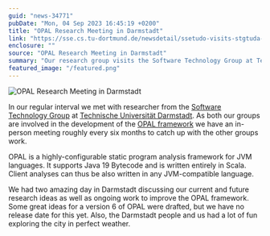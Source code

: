 ```yaml
---
guid: "news-34771"
pubDate: "Mon, 04 Sep 2023 16:45:19 +0200"
title: "OPAL Research Meeting in Darmstadt"
link: "https://sse.cs.tu-dortmund.de/newsdetail/ssetudo-visits-stgtuda-34771/"
enclosure: ""
source: "OPAL Research Meeting in Darmstadt"
summary: "Our research group visits the Software Technology Group at Technische Universität Darmstadt led by Prof."
featured_image: "/featured.png"
---
```

![OPAL Research Meeting in Darmstadt](/featured.png)

In our regular interval we met with researcher from the [Software Technology Group](https://www.stg.tu-darmstadt.de/) at [Technische Universität Darmstadt](https://www.tu-darmstadt.de/). As both our groups are involved in the development of the [OPAL framework](https://www.opal-project.de/) we have an in-person meeting roughly every six months to catch up with the other groups work.

OPAL is a highly-configurable static program analysis framework for JVM languages. It supports Java 19 Bytecode and is written entirely in Scala. Client analyses can thus be also written in any JVM-compatible language.

We had two amazing day in Darmstadt discussing our current and future research ideas as well as ongoing work to improve the OPAL framework. Some great ideas for a version 6 of OPAL were drafted, but we have no release date for this yet. Also, the Darmstadt people and us had a lot of fun exploring the city in perfect weather.
